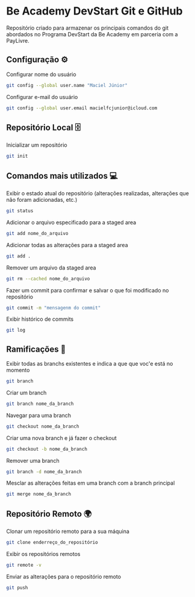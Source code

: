 
# Be Academy DevStart Git e GitHub

Repositório criado para armazenar os principais comandos do git abordados no Programa DevStart da Be Academy em parceria com a PayLivre.


## Configuração ⚙️

Configurar nome do usuário
``` bash
git config --global user.name "Maciel Júnior"
```

Configurar e-mail do usuário
``` bash
git config --global user.email macielfcjunior@icloud.com
```

## Repositório Local 🗄

Inicializar um repositório
``` bash
git init
```
## Comandos mais utilizados 💻
Exibir o estado atual do repositório (alterações realizadas, alterações que não foram adicionadas, etc.)
``` bash
git status
```
Adicionar o arquivo especificado para a staged area
``` bash
git add nome_do_arquivo
```
Adicionar todas as alterações para a staged area
``` bash
git add .
```
Remover um arquivo da staged area
``` bash
git rm --cached nome_do_arquivo 
```
Fazer um commit para confirmar e salvar o que foi modificado no repositório
``` bash
git commit -m "mensagenm do commit"
```
Exibir histórico de commits
``` bash
git log
```
## Ramificações 🔀
Exibir todas as branchs existentes e indica a que que voc'e está no momento
``` bash
git branch
```
Criar um branch
``` bash
git branch nome_da_branch
```
Navegar para uma branch
``` bash
git checkout nome_da_branch
```
Criar uma nova branch e já fazer o checkout
``` bash
git checkout -b nome_da_branch
```
Remover uma branch
``` bash
git branch -d nome_da_branch
```
Mesclar as alterações feitas em uma branch com a branch principal
``` bash
git merge nome_da_branch
```
## Repositório Remoto 🌍

Clonar um repositório remoto para a sua máquina
``` bash
git clone enderreço_do_repositório
```
Exibir os repositórios remotos
``` bash
git remote -v
```
Enviar as alterações para o repositório remoto
``` bash
git push 
```

